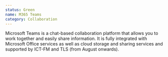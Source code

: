 ```yaml
---
status: Green
name: M365 Teams
category: Collaboration
---
```


Microsoft Teams is a chat-based collaboration platform that allows you to work together and easily share information. It is fully integrated with Microsoft Office services as well as cloud storage and sharing services and supported by ICT-FM and TLS (from August onwards).